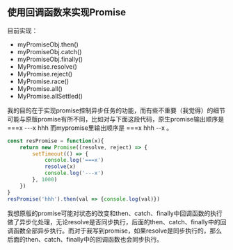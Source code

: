 ## 使用回调函数来实现Promise
目前实现：
- myPromiseObj.then()
- myPromiseObj.catch()
- myPromiseObj.finally()
- MyPromise.resolve()
- MyPromise.reject()
- MyPromise.race()
- MyPromise.all()
- MyPromise.allSettled()

我的目的在于实现promise控制异步任务的功能，而有些不重要（我觉得）的细节可能与原版promise有所不同，比如对与下面这段代码，原生promise输出顺序是===x ---x hhh 而mypromise里输出顺序是 ===x hhh --x 。
```javascript
const resPromise = function(x){
    return new Promise((resolve, reject) => {
        setTimeout(() => {
            console.log('===x')
            resolve(x)
            console.log('---x')
        }, 1000)
    })
}
resPromise('hhh').then(val => {console.log(val)})
```
我想原版的promise可能对状态的改变和then、catch、finally中回调函数的执行做了异步化处理，无论resolve是否同步执行，后面的then、catch、finally中的回调函数全部异步执行。而对于我写到promise，如果resolve是同步执行的，那么后面的then、catch、finally中的回调函数也会同步执行。